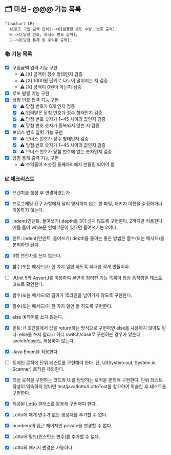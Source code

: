 ## 🗂 미션 - @@@ 기능 목록

```mermaid
flowchart LR;
  A[로또 구입 금액 입력]-->B[발행한 로또 수량, 번호 출력];
  B-->C[당첨 번호, 보너스 번호 입력];
  C-->D[당첨 통계 및 수익률 출력];
```

###  📚 기능 목록

- [X] 구입금액 입력 기능 구현
  + ⚠️ [X] 금액이 정수 형태인지 검증
  + ⚠️ [X] 1000원 단위로 나누어 떨어지는 지 검증
  + ⚠️ [X] 금액이 0원이 아닌지 검증 
- [X] 로또 발행 기능 구현
- [x] 당첨 번호 입력 기능 구현
  + [x] ⚠️ 당첨 번호가 6개 인지 검증
  + [x] ⚠️ 입력받은 당첨 번호가 정수 형태인지 검증
  + [x] ⚠️ 당첨 번호 숫자가 1~45 사이의 값인지 검증
  + [x] ⚠️ 당첨 번호 숫자가 중복되지 않는 지 검증
- [x] 보너스 번호 입력 기능 구현
  + [x] ⚠️ 보너스 번호가 정수 형태인지 검증
  + [x] ⚠️ 당첨 번호 숫자가 1~45 사이의 값인지 검증
  + [x] ⚠️ 보너스 번호가 당첨 번호에 없는 숫자인지 검증
- [x] 당첨 통계 출력 기능 구현
  + ⚠️ 수익률이 소숫점 둘째자리에서 반올림 되어야 함


###  ☑️ 체크리스트

- [x] 브랜치를 생성 후 변경하였는가
- [x] 프로그래밍 요구 사항에서 달리 명시하지 않는 한 파일, 패키지 이름을 수정하거나 이동하지 않는다.
- [x] indent(인덴트, 들여쓰기) depth를 3이 넘지 않도록 구현한다. 2까지만 허용한다.
  예를 들어 while문 안에 if문이 있으면 들여쓰기는 2이다.
- [x] 힌트: indent(인덴트, 들여쓰기) depth를 줄이는 좋은 방법은 함수(또는 메서드)를 분리하면 된다.
- [x] 3항 연산자를 쓰지 않는다.
- [x] 함수(또는 메서드)가 한 가지 일만 하도록 최대한 작게 만들어라.
- [ ] JUnit 5와 AssertJ를 이용하여 본인이 정리한 기능 목록이 정상 동작함을 테스트 코드로 확인한다.
- [x] 함수(또는 메서드)의 길이가 15라인을 넘어가지 않도록 구현한다.
- [x] 함수(또는 메서드)가 한 가지 일만 잘 하도록 구현한다.
- [x] else 예약어를 쓰지 않는다.
- [x] 힌트: if 조건절에서 값을 return하는 방식으로 구현하면 else를 사용하지 않아도 된다.
else를 쓰지 말라고 하니 switch/case로 구현하는 경우가 있는데 switch/case도 허용하지 않는다.
- [x] Java Enum을 적용한다.
- [ ] 도메인 로직에 단위 테스트를 구현해야 한다. 단, UI(System.out, System.in, Scanner) 로직은 제외한다.
- [x] 핵심 로직을 구현하는 코드와 UI를 담당하는 로직을 분리해 구현한다.
단위 테스트 작성이 익숙하지 않다면 test/java/lotto/LottoTest를 참고하여 학습한 후 테스트를 구현한다.
- [x] 제공된 Lotto 클래스를 활용해 구현해야 한다.
- [x] Lotto에 매개 변수가 없는 생성자를 추가할 수 없다.
- [x] numbers의 접근 제어자인 private을 변경할 수 없다.
- [x] Lotto에 필드(인스턴스 변수)를 추가할 수 없다.
- [x] Lotto의 패키지 변경은 가능하다.



